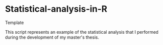 # Statistical-analysis-in-R
Template 

This script represents an example of the statistical analysis that I performed during the development of my master's thesis.
